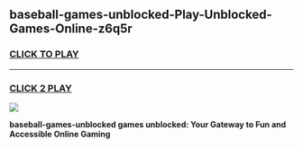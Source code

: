 
## baseball-games-unblocked-Play-Unblocked-Games-Online-z6q5r
<h3>
<a href="https://premium76.site?title=baseball-games-unblocked&ref=25A">CLICK TO PLAY</a></h3>
<hr>

<h3>
<a href="https://premium76.site?title=baseball-games-unblocked&ref=25A">CLICK 2 PLAY</a>
  
</h3>

<a href="https://premium76.site?title=baseball-games-unblocked&ref=25A"><img src="https://clearcache.store/games.png"></a>


**baseball-games-unblocked games unblocked: Your Gateway to Fun and Accessible Online Gaming**
